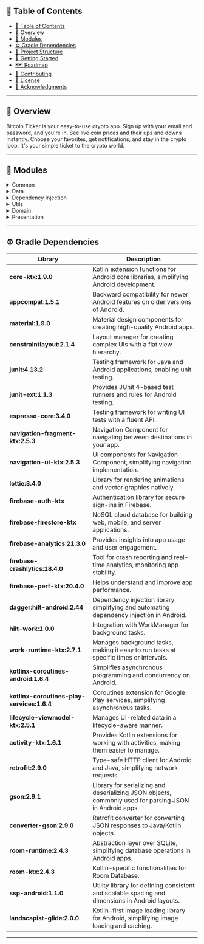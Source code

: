 
## 📒 Table of Contents
- [📒 Table of Contents](#-table-of-contents)
- [📍 Overview](#-overview)
-  [🧩 Modules](#-modules)
- [⚙️ Gradle Dependencies](#-features)
- [📂 Project Structure](#project-structure)
- [🚀 Getting Started](#-getting-started)
- [🗺 Roadmap](#-roadmap)
- [🤝 Contributing](#-contributing)
- [📄 License](#-license)
- [👏 Acknowledgments](#-acknowledgments)

---

## 📍 Overview

Bitcoin Ticker is your easy-to-use crypto app. Sign up with your email and password, and you're in. See live coin prices and their ups and downs instantly. Choose your favorites, get notifications, and stay in the crypto loop. It's your simple ticket to the crypto world.

---
## 🧩 Modules

<details closed><summary>Common</summary>
  
| File                | Summary                                                                                                                                                                      |
| ------------------- | ---------------------------------------------------------------------------------------------------------------------------------------------------------------------------- |
| Constants.kt        | Contains constant values used throughout the application, such as API endpoints, keys, and other configuration settings.                                                    |
| ViewBindingDelegate.kt | Provides a utility class for simplifying the process of using ViewBinding in Android activities and fragments.                                                        |
| Extensions.kt       | Contains extension functions that add additional functionality to existing Android classes, making them easier to work with.                                                  |
| DataBindingAdapter.kt | A utility class for data binding in Android, providing methods for binding data to views.                                |
| NetworkCallResource.kt | Defines a sealed class for representing the result of a network call, including success, error, and loading states.                                                        |
</details>

<details closed><summary>Data</summary>

| File           | Summary                                                                                                                                                               |
| -------------- | --------------------------------------------------------------------------------------------------------------------------------------------------------------------- |
| Mappers.kt     | Contains mapping functions that transform data between different data models or entities within the application.                                                                                                                                                                                                                   |
| Models.kt      | Defines the data models or entities that represent structured data within the application. These models may correspond to database tables, API responses, or other data sources.                                                                                                                                                   |
| Repository.kt  | Implementation of data repository classes responsible for handling data access and manipulation. This may include data retrieval from local databases (e.g., Room) or remote APIs (e.g., Retrofit).                                                                                                                                                   |
| Source          | This directory contains submodules for handling data sources, such as local and remote sources. Local sources may include database-related classes (e.g., Room database), while remote sources may include API-related classes (e.g., Retrofit).                                                                                                                                                   |
</details>

<details closed><summary>Dependency Injection</summary>

| File                | Summary                                                                                                                                                                      |
| ------------------- | ---------------------------------------------------------------------------------------------------------------------------------------------------------------------------- |
| FirebaseModule.kt   | Dependency injection module for integrating Firebase services into the application. This module may provide Firebase-related dependencies like Firebase authentication, Firestore, etc.                                                    |
| RoomModule.kt       | Dependency injection module for setting up and providing Room database-related dependencies and components.                                                        |
| RetrofitModule.kt   | Dependency injection module for configuring Retrofit and providing API-related dependencies.                                                |
| RepositoryModule.kt | Dependency injection module for providing data repository dependencies, such as data sources and mappers.                                                                                                                                                                                                                   |
| Utils               | This directory contains utility classes or modules that support dependency injection, such as Dagger or Hilt modules.                                                                                                                                                                                                                   |
</details>

<details closed><summary>Utils</summary>

| File                              | Summary                                                                                                                                                                      |
| --------------------------------- | ---------------------------------------------------------------------------------------------------------------------------------------------------------------------------- |
| WorkManagerImplementation.kt      | Implementation of WorkManager for handling background tasks and scheduling jobs within the application.                                                                                                                                                                                                                   |
| NotificationUtils.kt               | Utility functions and classes for managing and displaying notifications in the Android app.                                                                                                                                                                                                                   |
</details>

<details closed><summary>Domain</summary>

| File               | Summary                                                                                                                                                               |
| ------------------ | --------------------------------------------------------------------------------------------------------------------------------------------------------------------- |
| UseCases.kt       | Defines use cases that encapsulate the application's business logic and represent user interactions.                                                                                                                                                                                                                   |
| DataSourceInterfaces.kt | Interfaces that define the contract for data sources, allowing for abstraction and separation between data retrieval and domain logic.                                                                                                                                                   |
| RepositoryInterfaces.kt  | Interfaces that define the contract for repositories, providing a clear separation between the domain layer and the data layer.                                                                                                                                                   |
| UIModels.kt       | Contains UI-specific models that represent the data to be displayed in the user interface.                                                                                                                                                                                                                   |
</details>

<details closed><summary>Presentation</summary>

| File       | Summary                                                                                                                                                               |
| ---------- | --------------------------------------------------------------------------------------------------------------------------------------------------------------------- |
| Views      | This directory contains the user interface components (e.g., activities, fragments, views) responsible for presenting data and interacting with the user.                                                                                                                                                                                                                   |
| ViewModels | Contains ViewModel classes that manage the presentation logic and data binding between the domain and UI layers.                                                                                                                                                                                                                   |
</details>



---


## ⚙️ Gradle Dependencies

| Library                                 | Description                                                                                                                                      |
|-----------------------------------------|--------------------------------------------------------------------------------------------------------------------------------------------------|
| **core-ktx:1.9.0**                     | Kotlin extension functions for Android core libraries, simplifying Android development.                                                      |
| **appcompat:1.5.1**                    | Backward compatibility for newer Android features on older versions of Android.                                                               |
| **material:1.9.0**                     | Material design components for creating high-quality Android apps.                                                                             |
| **constraintlayout:2.1.4**             | Layout manager for creating complex UIs with a flat view hierarchy.                                                                         |
| **junit:4.13.2**                       | Testing framework for Java and Android applications, enabling unit testing.                                                                    |
| **junit-ext:1.1.3**                    | Provides JUnit 4-based test runners and rules for Android testing.                                                                             |
| **espresso-core:3.4.0**               | Testing framework for writing UI tests with a fluent API.                                                                                     |
| **navigation-fragment-ktx:2.5.3**      | Navigation Component for navigating between destinations in your app.                                                                        |
| **navigation-ui-ktx:2.5.3**           | UI components for Navigation Component, simplifying navigation implementation.                                                                |
| **lottie:3.4.0**                       | Library for rendering animations and vector graphics natively.                                                                                 |
| **firebase-auth-ktx**                  | Authentication library for secure sign-ins in Firebase.                                                                                        |
| **firebase-firestore-ktx**             | NoSQL cloud database for building web, mobile, and server applications.                                                                        |
| **firebase-analytics:21.3.0**          | Provides insights into app usage and user engagement.                                                                                          |
| **firebase-crashlytics:18.4.0**        | Tool for crash reporting and real-time analytics, monitoring app stability.                                                                   |
| **firebase-perf-ktx:20.4.0**           | Helps understand and improve app performance.                                                                                                  |
| **dagger:hilt-android:2.44**           | Dependency injection library simplifying and automating dependency injection in Android.                                                      |
| **hilt-work:1.0.0**                    | Integration with WorkManager for background tasks.                                                                                              |
| **work-runtime-ktx:2.7.1**            | Manages background tasks, making it easy to run tasks at specific times or intervals.                                                         |
| **kotlinx-coroutines-android:1.6.4**   | Simplifies asynchronous programming and concurrency on Android.                                                                          |
| **kotlinx-coroutines-play-services:1.6.4** | Coroutines extension for Google Play services, simplifying asynchronous tasks.                                                      |
| **lifecycle-viewmodel-ktx:2.5.1**      | Manages UI-related data in a lifecycle-aware manner.                                                                                          |
| **activity-ktx:1.6.1**                | Provides Kotlin extensions for working with activities, making them easier to manage.                                                         |
| **retrofit:2.9.0**                    | Type-safe HTTP client for Android and Java, simplifying network requests.                                                                      |
| **gson:2.9.1**                        | Library for serializing and deserializing JSON objects, commonly used for parsing JSON in Android apps.                                      |
| **converter-gson:2.9.0**              | Retrofit converter for converting JSON responses to Java/Kotlin objects.                                                                       |
| **room-runtime:2.4.3**                | Abstraction layer over SQLite, simplifying database operations in Android apps.                                                                |
| **room-ktx:2.4.3**                    | Kotlin-specific functionalities for Room Database.                                                                                              |
| **ssp-android:1.1.0**                 | Utility library for defining consistent and scalable spacing and dimensions in Android layouts.                                                |
| **landscapist-glide:2.0.0**           | Kotlin-first image loading library for Android, simplifying image loading and caching.                                                        |

---
